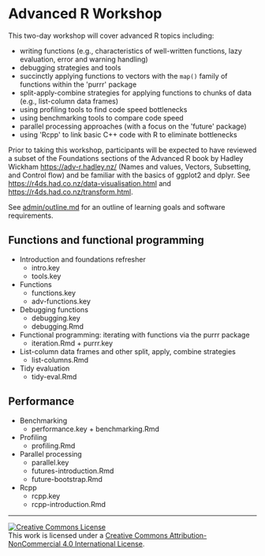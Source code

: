 # Advanced R Workshop

This two-day workshop will cover advanced R topics including:

- writing functions (e.g., characteristics of well-written functions, lazy evaluation, error and warning handling)
- debugging strategies and tools
- succinctly applying functions to vectors with the `map()` family of functions within the 'purrr' package
- split-apply-combine strategies for applying functions to chunks of data (e.g., list-column data frames)
- using profiling tools to find code speed bottlenecks
- using benchmarking tools to compare code speed
- parallel processing approaches (with a focus on the 'future' package)
- using 'Rcpp' to link basic C++ code with R to eliminate bottlenecks

Prior to taking this workshop, participants will be expected to have reviewed a subset of the Foundations sections of the Advanced R book by Hadley Wickham https://adv-r.hadley.nz/ (Names and values, Vectors, Subsetting, and Control flow) and be familiar with the basics of ggplot2 and dplyr. See https://r4ds.had.co.nz/data-visualisation.html and https://r4ds.had.co.nz/transform.html.

See [admin/outline.md](https://github.com/seananderson/adv-r-course/blob/master/admin/outline.md) for an outline of learning goals and software requirements.

## Functions and functional programming

- Introduction and foundations refresher
  - intro.key
  - tools.key
- Functions
  - functions.key
  - adv-functions.key
- Debugging functions
  - debugging.key
  - debugging.Rmd
- Functional programming: iterating with functions via the purrr package
  - iteration.Rmd + purrr.key
- List-column data frames and other split, apply, combine strategies
  - list-columns.Rmd
- Tidy evaluation
  - tidy-eval.Rmd

## Performance

- Benchmarking
  - performance.key + benchmarking.Rmd
- Profiling
  - profiling.Rmd
- Parallel processing
  - parallel.key
  - futures-introduction.Rmd
  - future-bootstrap.Rmd
- Rcpp
  - rcpp.key
  - rcpp-introduction.Rmd

--------------------------

<a rel="license" href="http://creativecommons.org/licenses/by-nc/4.0/"><img alt="Creative Commons License" style="border-width:0" src="https://i.creativecommons.org/l/by-nc/4.0/88x31.png" /></a><br />This work is licensed under a <a rel="license" href="http://creativecommons.org/licenses/by-nc/4.0/">Creative Commons Attribution-NonCommercial 4.0 International License</a>.
